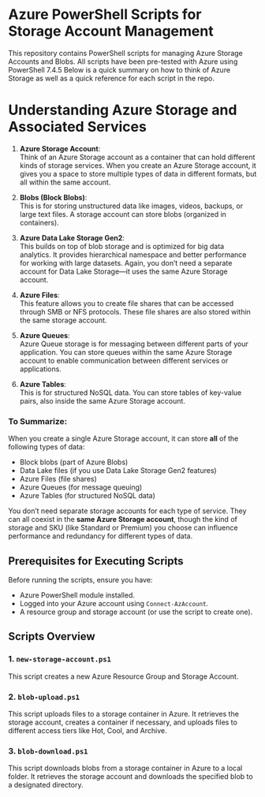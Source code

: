 # Azure PowerShell Scripts for Storage Account Management

This repository contains PowerShell scripts for managing Azure Storage Accounts and Blobs. All scripts have been pre-tested with Azure using PowerShell 7.4.5 Below is a quick summary on how to think of Azure Storage as well as a quick reference for each script in the repo.

# Understanding Azure Storage and Associated Services

1. **Azure Storage Account**:  
   Think of an Azure Storage account as a container that can hold different kinds of storage services. When you create an Azure Storage account, it gives you a space to store multiple types of data in different formats, but all within the same account.

2. **Blobs (Block Blobs)**:  
   This is for storing unstructured data like images, videos, backups, or large text files. A storage account can store blobs (organized in containers).

3. **Azure Data Lake Storage Gen2**:  
   This builds on top of blob storage and is optimized for big data analytics. It provides hierarchical namespace and better performance for working with large datasets. Again, you don’t need a separate account for Data Lake Storage—it uses the same Azure Storage account.

4. **Azure Files**:  
   This feature allows you to create file shares that can be accessed through SMB or NFS protocols. These file shares are also stored within the same storage account.

5. **Azure Queues**:  
   Azure Queue storage is for messaging between different parts of your application. You can store queues within the same Azure Storage account to enable communication between different services or applications.

6. **Azure Tables**:  
   This is for structured NoSQL data. You can store tables of key-value pairs, also inside the same Azure Storage account.

### To Summarize:
When you create a single Azure Storage account, it can store **all** of the following types of data:
- Block blobs (part of Azure Blobs)
- Data Lake files (if you use Data Lake Storage Gen2 features)
- Azure Files (file shares)
- Azure Queues (for message queuing)
- Azure Tables (for structured NoSQL data)

You don’t need separate storage accounts for each type of service. They can all coexist in the **same Azure Storage account**, though the kind of storage and SKU (like Standard or Premium) you choose can influence performance and redundancy for different types of data.

## Prerequisites for Executing Scripts

Before running the scripts, ensure you have:

- Azure PowerShell module installed.
- Logged into your Azure account using `Connect-AzAccount`.
- A resource group and storage account (or use the script to create one).

## Scripts Overview

### 1. `new-storage-account.ps1`

This script creates a new Azure Resource Group and Storage Account.

### 2. `blob-upload.ps1`

This script uploads files to a storage container in Azure. It retrieves the storage account, creates a container if necessary, and uploads files to different access tiers like Hot, Cool, and Archive.

### 3. `blob-download.ps1`

This script downloads blobs from a storage container in Azure to a local folder. It retrieves the storage account and downloads the specified blob to a designated directory.